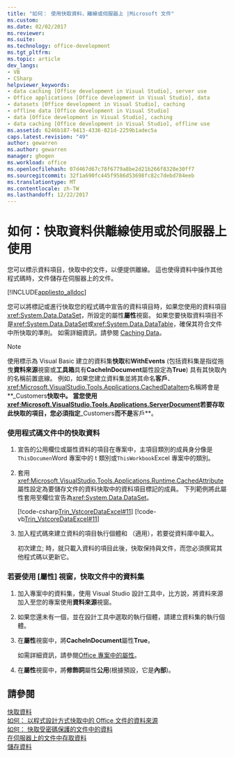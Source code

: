 ```yaml
---
title: "如何： 使用快取資料，離線或伺服器上 |Microsoft 文件"
ms.custom: 
ms.date: 02/02/2017
ms.reviewer: 
ms.suite: 
ms.technology: office-development
ms.tgt_pltfrm: 
ms.topic: article
dev_langs:
- VB
- CSharp
helpviewer_keywords:
- data caching [Office development in Visual Studio], server use
- Office applications [Office development in Visual Studio], data
- datasets [Office development in Visual Studio], caching
- offline data [Office development in Visual Studio]
- data [Office development in Visual Studio], caching
- data caching [Office development in Visual Studio], offline use
ms.assetid: 6246b187-9413-4336-821d-2259b1adec5a
caps.latest.revision: "49"
author: gewarren
ms.author: gewarren
manager: ghogen
ms.workload: office
ms.openlocfilehash: 07d467d67c78f6779a8be2d21b266f8328e30ff7
ms.sourcegitcommit: 32f1a690fc445f9586d53698fc82c7debd784eeb
ms.translationtype: MT
ms.contentlocale: zh-TW
ms.lasthandoff: 12/22/2017
---
```

# <a name="how-to-cache-data-for-use-offline-or-on-a-server"></a>如何：快取資料供離線使用或於伺服器上使用
  您可以標示資料項目，快取中的文件，以便提供離線。 這也使得資料中操作其他程式碼時，文件儲存在伺服器上的文件。  
  
 [!INCLUDE[appliesto_alldoc](../vsto/includes/appliesto-alldoc-md.md)]  
  
 您可以將標記或進行快取您的程式碼中宣告的資料項目時，如果您使用的資料項目<xref:System.Data.DataSet>，所設定的屬性**屬性**視窗。 如果您要快取資料項目不是<xref:System.Data.DataSet>或<xref:System.Data.DataTable>，確保其符合文件中所快取的準則。 如需詳細資訊，請參閱 [Caching Data](../vsto/caching-data.md)。  
  
> [!NOTE]  
>  使用標示為 Visual Basic 建立的資料集**快取**和**WithEvents** (包括資料集是指從拖曳**資料來源**視窗或**工具箱**具有**CacheInDocument**屬性設定為**True**) 具有其快取內的名稱前置底線。 例如，如果您建立資料集並將其命名**客戶**、<xref:Microsoft.VisualStudio.Tools.Applications.CachedDataItem>名稱將會是**_Customers**快取中。 當您使用<xref:Microsoft.VisualStudio.Tools.Applications.ServerDocument>若要存取此快取的項目，您必須指定**_Customers**而不是**客戶**。  
  
### <a name="to-cache-data-in-the-document-using-code"></a>使用程式碼文件中的快取資料  
  
1.  宣告的公用欄位或屬性資料的項目在專案中，主項目類別的成員身分像是`ThisDocumen`Word 專案中的 t 類別或`ThisWorkbook`Excel 專案中的類別。  
  
2.  套用<xref:Microsoft.VisualStudio.Tools.Applications.Runtime.CachedAttribute>屬性設定為要儲存文件的資料快取中的資料項目標記的成員。 下列範例將此屬性套用至欄位宣告為<xref:System.Data.DataSet>。  
  
     [!code-csharp[Trin_VstcoreDataExcel#11](../vsto/codesnippet/CSharp/Trin_VstcoreDataExcelCS/Sheet1.cs#11)]
     [!code-vb[Trin_VstcoreDataExcel#11](../vsto/codesnippet/VisualBasic/Trin_VstcoreDataExcelVB/Sheet1.vb#11)]  
  
3.  加入程式碼來建立資料的項目執行個體和 （適用），若要從資料庫中載入。  
  
     初次建立; 時，就只載入資料的項目此後，快取保持與文件，而您必須撰寫其他程式碼以更新它。  
  
### <a name="to-cache-a-dataset-in-the-document-by-using-the-properties-window"></a>若要使用 [屬性] 視窗，快取文件中的資料集  
  
1.  加入專案中的資料集，使用 Visual Studio 設計工具中，比方說，將資料來源加入至您的專案使用**資料來源**視窗。  
  
2.  如果您還未有一個，並在設計工具中選取的執行個體，請建立資料集的執行個體。  
  
3.  在**屬性**視窗中，將**CacheInDocument**屬性**True**。  
  
     如需詳細資訊，請參閱[Office 專案中的屬性](../vsto/properties-in-office-projects.md)。  
  
4.  在**屬性**視窗中，將**修飾詞**屬性**公用**(根據預設，它是**內部**)。  
  
## <a name="see-also"></a>請參閱  
 [快取資料](../vsto/caching-data.md)   
 [如何： 以程式設計方式快取中的 Office 文件的資料來源](../vsto/how-to-programmatically-cache-a-data-source-in-an-office-document.md)   
 [如何： 快取受密碼保護的文件中的資料](../vsto/how-to-cache-data-in-a-password-protected-document.md)   
 [在伺服器上的文件中存取資料](../vsto/accessing-data-in-documents-on-the-server.md)   
 [儲存資料](/visualstudio/data-tools/saving-data)  
  
  